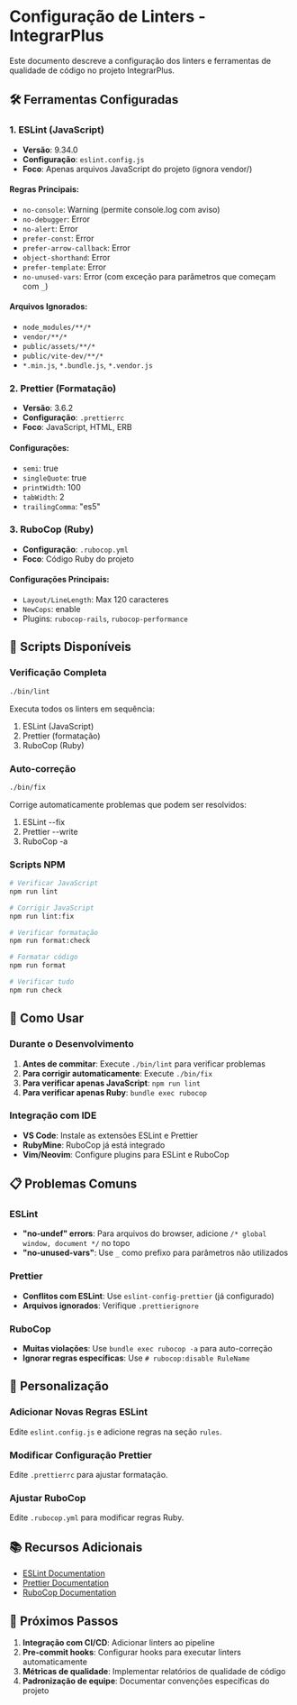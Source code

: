 # Configuração de Linters - IntegrarPlus

Este documento descreve a configuração dos linters e ferramentas de qualidade de código no projeto IntegrarPlus.

## 🛠️ Ferramentas Configuradas

### 1. ESLint (JavaScript)
- **Versão**: 9.34.0
- **Configuração**: `eslint.config.js`
- **Foco**: Apenas arquivos JavaScript do projeto (ignora vendor/)

#### Regras Principais:
- `no-console`: Warning (permite console.log com aviso)
- `no-debugger`: Error
- `no-alert`: Error
- `prefer-const`: Error
- `prefer-arrow-callback`: Error
- `object-shorthand`: Error
- `prefer-template`: Error
- `no-unused-vars`: Error (com exceção para parâmetros que começam com `_`)

#### Arquivos Ignorados:
- `node_modules/**/*`
- `vendor/**/*`
- `public/assets/**/*`
- `public/vite-dev/**/*`
- `*.min.js`, `*.bundle.js`, `*.vendor.js`

### 2. Prettier (Formatação)
- **Versão**: 3.6.2
- **Configuração**: `.prettierrc`
- **Foco**: JavaScript, HTML, ERB

#### Configurações:
- `semi`: true
- `singleQuote`: true
- `printWidth`: 100
- `tabWidth`: 2
- `trailingComma`: "es5"

### 3. RuboCop (Ruby)
- **Configuração**: `.rubocop.yml`
- **Foco**: Código Ruby do projeto

#### Configurações Principais:
- `Layout/LineLength`: Max 120 caracteres
- `NewCops`: enable
- Plugins: `rubocop-rails`, `rubocop-performance`

## 📜 Scripts Disponíveis

### Verificação Completa
```bash
./bin/lint
```
Executa todos os linters em sequência:
1. ESLint (JavaScript)
2. Prettier (formatação)
3. RuboCop (Ruby)

### Auto-correção
```bash
./bin/fix
```
Corrige automaticamente problemas que podem ser resolvidos:
1. ESLint --fix
2. Prettier --write
3. RuboCop -a

### Scripts NPM
```bash
# Verificar JavaScript
npm run lint

# Corrigir JavaScript
npm run lint:fix

# Verificar formatação
npm run format:check

# Formatar código
npm run format

# Verificar tudo
npm run check
```

## 🎯 Como Usar

### Durante o Desenvolvimento
1. **Antes de commitar**: Execute `./bin/lint` para verificar problemas
2. **Para corrigir automaticamente**: Execute `./bin/fix`
3. **Para verificar apenas JavaScript**: `npm run lint`
4. **Para verificar apenas Ruby**: `bundle exec rubocop`

### Integração com IDE
- **VS Code**: Instale as extensões ESLint e Prettier
- **RubyMine**: RuboCop já está integrado
- **Vim/Neovim**: Configure plugins para ESLint e RuboCop

## 📋 Problemas Comuns

### ESLint
- **"no-undef" errors**: Para arquivos do browser, adicione `/* global window, document */` no topo
- **"no-unused-vars"**: Use `_` como prefixo para parâmetros não utilizados

### Prettier
- **Conflitos com ESLint**: Use `eslint-config-prettier` (já configurado)
- **Arquivos ignorados**: Verifique `.prettierignore`

### RuboCop
- **Muitas violações**: Use `bundle exec rubocop -a` para auto-correção
- **Ignorar regras específicas**: Use `# rubocop:disable RuleName`

## 🔧 Personalização

### Adicionar Novas Regras ESLint
Edite `eslint.config.js` e adicione regras na seção `rules`.

### Modificar Configuração Prettier
Edite `.prettierrc` para ajustar formatação.

### Ajustar RuboCop
Edite `.rubocop.yml` para modificar regras Ruby.

## 📚 Recursos Adicionais

- [ESLint Documentation](https://eslint.org/)
- [Prettier Documentation](https://prettier.io/)
- [RuboCop Documentation](https://rubocop.org/)

## 🚀 Próximos Passos

1. **Integração com CI/CD**: Adicionar linters ao pipeline
2. **Pre-commit hooks**: Configurar hooks para executar linters automaticamente
3. **Métricas de qualidade**: Implementar relatórios de qualidade de código
4. **Padronização de equipe**: Documentar convenções específicas do projeto
